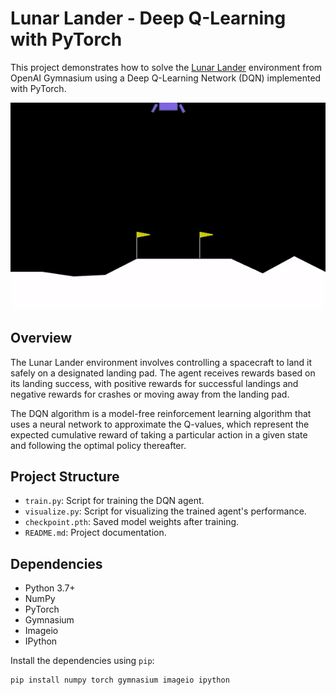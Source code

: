 # Lunar Lander - Deep Q-Learning with PyTorch

This project demonstrates how to solve the [Lunar Lander](https://gymnasium.farama.org/environments/box2d/lunar_lander/#) environment from OpenAI Gymnasium using a Deep Q-Learning Network (DQN) implemented with PyTorch.

<p align='center'>
    <img src="demo.gif" alt="drawing" width="800"/>
</p>

## Overview

The Lunar Lander environment involves controlling a spacecraft to land it safely on a designated landing pad. The agent receives rewards based on its landing success, with positive rewards for successful landings and negative rewards for crashes or moving away from the landing pad.

The DQN algorithm is a model-free reinforcement learning algorithm that uses a neural network to approximate the Q-values, which represent the expected cumulative reward of taking a particular action in a given state and following the optimal policy thereafter.

## Project Structure

- `train.py`: Script for training the DQN agent.
- `visualize.py`: Script for visualizing the trained agent's performance.
- `checkpoint.pth`: Saved model weights after training.
- `README.md`: Project documentation.

## Dependencies

- Python 3.7+
- NumPy
- PyTorch
- Gymnasium
- Imageio
- IPython

Install the dependencies using `pip`:

```bash
pip install numpy torch gymnasium imageio ipython

